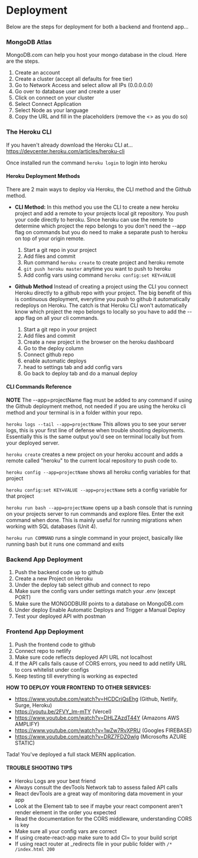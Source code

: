# Deployment

Below are the steps for deployment for both a backend and frontend app...

### MongoDB Atlas

MongoDB.com can help you host your mongo database in the cloud. Here are the steps.

1.  Create an account
2.  Create a cluster (accept all defaults for free tier)
3.  Go to Network Access and select allow all IPs (0.0.0.0.0)
4.  Go over to database user and create a user
5.  Click on connect on your cluster
6.  Select Connect Application
7.  Select Node as your language
8.  Copy the URL and fill in the placeholders (remove the <> as you do so)

### The Heroku CLI

If you haven't already download the Heroku CLI at...
https://devcenter.heroku.com/articles/heroku-cli

Once installed run the command `heroku login` to login into heroku

#### Heroku Deployment Methods

There are 2 main ways to deploy via Heroku, the CLI method and the Github method.

- **CLI Method:** In this method you use the CLI to create a new heroku project and add a remote to your projects local git repository. You push your code directly to heroku. Since heroku can use the remote to determine which project the repo belongs to you don't need the --app flag on commands but you do need to make a separate push to heroku on top of your origin remote.

  1. Start a git repo in your project
  2. Add files and commit
  3. Run command `heroku create` to create project and heroku remote
  4. `git push heroku master` anytime you want to push to heroku
  5. Add config vars using command `heroku config:set KEY=VALUE`

- **Github Method** Instead of creating a project using the CLI you connect Heroku directly to a github repo with your project. The big benefit of this is continuous deployment, everytime you push to github it automatically redeploys on Heroku. The catch is that Heroku CLI won't automatically know which project the repo belongs to locally so you have to add the --app flag on all your cli commands.
  1. Start a git repo in your project
  2. Add files and commit
  3. Create a new project in the browser on the heroku dashboard
  4. Go to the deploy column
  5. Connect github repo
  6. enable automatic deploys
  7. head to settings tab and add config vars
  8. Go back to deploy tab and do a manual deploy

#### CLI Commands Reference

**NOTE** The --app=projectName flag must be added to any command if using the Github deployment method, not needed if you are using the heroku cli method and your terminal is in a folder within your repo.

`heroku logs --tail --app=projectName` This allows you to see your server logs, this is your first line of defense when trouble shooting deployments. Essentially this is the same output you'd see on terminal locally but from your deployed server.

`heroku create` creates a new project on your heroku account and adds a remote called "heroku" to the current local repository to push code to.

`heroku config --app=projectName` shows all heroku config variables for that project

`heroku config:set KEY=VALUE --app=projectName` sets a config variable for that project

`heroku run bash --app=projectName` opens up a bash console that is running on your projects server to run commands and explore files. Enter the exit command when done. This is mainly useful for running migrations when working with SQL databases (Unit 4).

`heroku run COMMAND` runs a single command in your project, basically like running bash but it runs one command and exits

### Backend App Deployment

1. Push the backend code up to github
2. Create a new Project on Heroku
3. Under the deploy tab select github and connect to repo
4. Make sure the config vars under settings match your .env (except PORT)
5. Make sure the MONGODBURI points to a database on MongoDB.com
6. Under deploy Enable Automatic Deploys and Trigger a Manual Deploy
7. Test your deployed API with postman

### Frontend App Deployment

1. Push the frontend code to github
2. Connect repo to netlify
3. Make sure code reflects deployed API URL not localhost
4. If the API calls fails cause of CORS errors, you need to add netlify URL to cors whitelist under configs
5. Keep testing till everything is working as expected

**HOW TO DEPLOY YOUR FRONTEND TO OTHER SERVICES:**

- https://www.youtube.com/watch?v=HCDCrjQsEhg (Github, Netlify, Surge, Heroku)
- https://youtu.be/2FVY_lm-mTY (Vercel)
- https://www.youtube.com/watch?v=DHLZAzdT44Y (Amazons AWS AMPLIFY)
- https://www.youtube.com/watch?v=1wZw7RvXPRU (Googles FIREBASE)
- https://www.youtube.com/watch?v=DRZ7FDZ0wlg (Microsofts AZURE STATIC)

Tada! You've deployed a full stack MERN application.

#### TROUBLE SHOOTING TIPS

- Heroku Logs are your best friend
- Always consult the devTools Network tab to assess failed API calls
- React devTools are a great way of monitoring data movement in your app
- Look at the Element tab to see if maybe your react component aren't render element in the order you expected
- Read the documentation for the CORS middleware, understanding CORS is key
- Make sure all your config vars are correct
- If using create-react-app make sure to add CI= to your build script
- If using react router at _redirects file in your public folder with ```/* /index.html 200```
